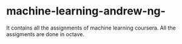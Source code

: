 # machine-learning-andrew-ng-
It contains all the assignments of machine learning coursera.
All the assigments are done in octave.

